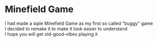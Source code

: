 # Minefield Game

I had made a siple Minefield Game as my first so called "buggy" game<br/>
I decided to remake it to make it look easier to understand<br/>
I hope you will get old-good-vibes playing it
